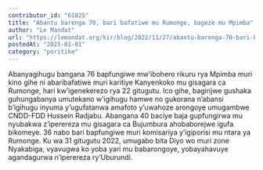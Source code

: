 ```yaml
---
contributor_id: "61825"
title: "Abantu barenga 70, bari bafatiwe mu Rumonge, bageze mu Mpimba"
author: "Le Mandat"
url: "https://lemandat.org/kir/blog/2022/11/27/abantu-barenga-70-bari-bafatiwe-mu-rumonge-bageze-mu-mpimba/"
postedAt: "2025-01-01"
category: "poritike"
---
```


Abanyagihugu bangana 76 bapfungiwe mw’ibohero rikuru rya Mpimba muri kino gihe ni abaribafatiwe muri karitiye Kanyenkoko mu gisagara ca Rumonge, hari kw’igenekerezo rya 22 gitugutu. Ico gihe, bagirijwe gushaka guhungabanya umutekano w’igihugu hamwe no gukorana n’abansi b’igihugu inyuma y’ugufatanwa amafoto y’uwahoze arongoye umugambwe CNDD-FDD Hussein Radjabu.
Abangana 40 baciye baja gupfungirwa mu nyubakwa z’iperereza mu gisagara ca Bujumbura ahobaborejwe igufa bikomeye. 36 nabo bari bapfungiwe muri komisariya y’igiporisi mu ntara ya Rumonge.
Ku wa 31 gitugutu 2022, umugabo bita Diyo wo muri zone Nyakabiga, vyavugwa ko yoba yari mu babarongoye, yobayahavuye agandagurwa n’iperereza ry’Uburundi.
